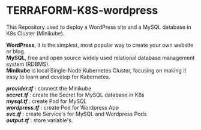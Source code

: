 # TERRAFORM-K8S-wordpress
This Repository used to deploy a WordPress site and a MySQL database in K8s Cluster (Minikube).

**WordPress**, it is the simplest, most popular way to create your own website or blog.\
**MySQL**, free and open source widely used relational database management system (RDBMS).\
**Minikube** is local Single-Node Kubernetes Cluster, focusing on making it easy to learn and develop for Kubernetes.

***provider.tf*** : connect the Minikube\
***secret.tf*** : create the Secret for MySQL database in K8s\
***mysql.tf*** : create Pod for MySQL\
***wordpress.tf*** : create Pod for Wordpress App\
***svc.tf*** : create Service's for MySQL and Wordpress Pods\
***output.tf*** : store variable's.
